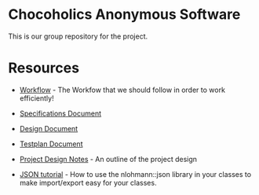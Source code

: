 # Chocoholics Anonymous Software
This is our group repository for the project.
# Resources
- [Workflow](workflow.MD) - The Workfow that we should follow in order to work efficiently!
- [Specifications Document](https://docs.google.com/document/d/1ljZmVGjuMzfeVLrfLKiq-xtWnAztGkJz/edit?rtpof=true&sd=true)
- [Design Document](https://docs.google.com/document/d/1cfrahbq8Sx6iw4_YUzFgnkMLcVHYW00Z/edit)
- [Testplan Document](https://docs.google.com/document/d/13mAn1o5U0-hr_auYazQfD7VDn2A7ehCJ/edit?usp=sharing&ouid=110103664687235616231&rtpof=true&sd=true)
- [Project Design Notes](DesignNotes.MD) - An outline of the project design

- [JSON tutorial](json-tutorial.MD) - How to use the nlohmann::json library in your classes to make import/export easy for your classes.
